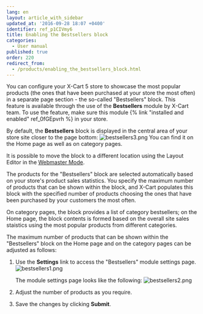 ```yaml
---
lang: en
layout: article_with_sidebar
updated_at: '2016-09-28 18:07 +0400'
identifier: ref_p1CIVmy6
title: Enabling the Bestsellers block
categories:
  - User manual
published: true
order: 220
redirect_from:
  - /products/enabling_the_bestsellers_block.html
---
```


You can configure your X-Cart 5 store to showcase the most popular products (the ones that have been purchased at your store the most often) in a separate page section - the so-called "Bestsellers" block. This feature is available through the use of the **Bestsellers** module by X-Cart team. To use the feature, make sure this module {% link "installed and enabled" ref_0fGEpvrh %} in your store.

By default, the **Bestsellers** block is displayed in the central area of your store site closer to the page bottom:
![bestsellers3.png]({{site.baseurl}}/attachments/ref_p1CIVmy6/bestsellers3.png)
You can find it on the Home page as well as on category pages.

It is possible to move the block to a different location using the Layout Editor in the [Webmaster Mode](https://devs.x-cart.com/webinars_and_video_tutorials/using_webmaster_mode_in_x-cart_5.html).

The products for the "Bestsellers" block are selected automatically based on your store's product sales statistics. You specify the maximum number of products that can be shown within the block, and X-Cart populates this block with the specified number of products choosing the ones that have been purchased by your customers the most often. 

On category pages, the block provides a list of category bestsellers; on the Home page, the block contents is formed based on the overall site sales staistics using the most popular products from different categories.

The maximum number of products that can be shown within the "Bestsellers" block on the Home page and on the category pages can be adjusted as follows:

   1. Use the **Settings** link to access the "Bestsellers" module settings page.
      ![bestsellers1.png]({{site.baseurl}}/attachments/ref_p1CIVmy6/bestsellers1.png)
      
      The module settings page looks like the following:
      ![bestsellers2.png]({{site.baseurl}}/attachments/ref_p1CIVmy6/bestsellers2.png)
    
   2. Adjust the number of products as you require. 
    
   3. Save the changes by clicking **Submit**.
    

